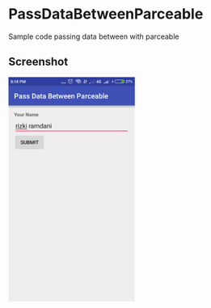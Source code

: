 # PassDataBetweenParceable

Sample code passing data between with parceable
## Screenshot

<img width="250" src="https://github.com/ramdanisource/PassDataBetweenParceable/raw/master/screenshot/Screenshot_2016-08-23-20-18-06-420_com.labs.ramdani.passbetweenparceable.png" alt="Screenshot app">
